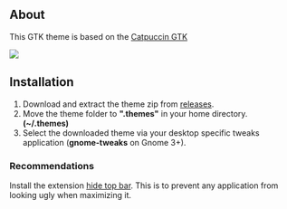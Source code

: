 <h2> About </h2>

This GTK theme is based on the [Catpuccin GTK](https://github.com/catppuccin/gtk)

<img src="https://i.postimg.cc/gJhtCQ14/Captura-desde-2024-02-09-19-57-39.png"/>

<h2> Installation </h2>

1. Download and extract the theme zip from [releases](https://github.com/Acourd/Cayzen/releases/tag/gtk).
2. Move the theme folder to **".themes"** in your home directory. **(~/.themes)** 
3. Select the downloaded theme via your desktop specific tweaks application (**gnome-tweaks** on Gnome 3+).

<h3> Recommendations </h3>

Install the extension [hide top bar](https://extensions.gnome.org/extension/545/hide-top-bar/).
This is to prevent any application from looking ugly when maximizing it.
